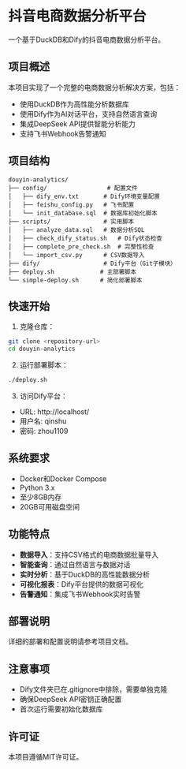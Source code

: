 # 抖音电商数据分析平台

一个基于DuckDB和Dify的抖音电商数据分析平台。

## 项目概述

本项目实现了一个完整的电商数据分析解决方案，包括：
- 使用DuckDB作为高性能分析数据库
- 使用Dify作为AI对话平台，支持自然语言查询
- 集成DeepSeek API提供智能分析能力
- 支持飞书Webhook告警通知

## 项目结构

```
douyin-analytics/
├── config/                 # 配置文件
│   ├── dify_env.txt       # Dify环境变量配置
│   ├── feishu_config.py   # 飞书配置
│   └── init_database.sql  # 数据库初始化脚本
├── scripts/               # 实用脚本
│   ├── analyze_data.sql   # 数据分析SQL
│   ├── check_dify_status.sh   # Dify状态检查
│   ├── complete_pre_check.sh  # 完整性检查
│   └── import_csv.py      # CSV数据导入
├── dify/                  # Dify平台（Git子模块）
├── deploy.sh             # 主部署脚本
└── simple-deploy.sh      # 简化部署脚本
```

## 快速开始

1. 克隆仓库：
```bash
git clone <repository-url>
cd douyin-analytics
```

2. 运行部署脚本：
```bash
./deploy.sh
```

3. 访问Dify平台：
- URL: http://localhost/
- 用户名: qinshu
- 密码: zhou1109

## 系统要求

- Docker和Docker Compose
- Python 3.x
- 至少8GB内存
- 20GB可用磁盘空间

## 功能特点

- **数据导入**：支持CSV格式的电商数据批量导入
- **智能查询**：通过自然语言与数据对话
- **实时分析**：基于DuckDB的高性能数据分析
- **可视化报表**：Dify平台提供的数据可视化
- **告警通知**：集成飞书Webhook实时告警

## 部署说明

详细的部署和配置说明请参考项目文档。

## 注意事项

- Dify文件夹已在.gitignore中排除，需要单独克隆
- 确保DeepSeek API密钥正确配置
- 首次运行需要初始化数据库

## 许可证

本项目遵循MIT许可证。